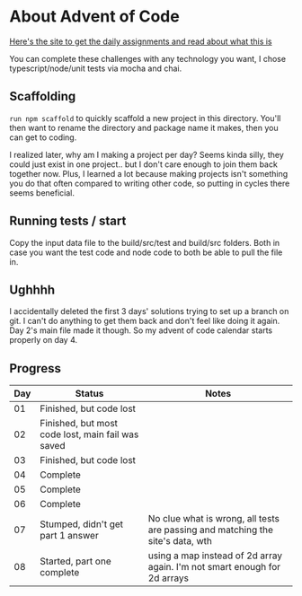 
# About Advent of Code

[Here's the site to get the daily assignments and read about what this is](https://adventofcode.com/2022)

You can complete these challenges with any technology you want, I chose typescript/node/unit tests via mocha and chai.

## Scaffolding

`run npm scaffold` to quickly scaffold a new project in this directory. You'll then want to rename the directory and package name it makes, then you can get to coding.

I realized later, why am I making a project per day? Seems kinda silly, they could just exist in one project.. but I don't care enough to join them back together now. Plus, I learned a lot because making projects isn't something you do that often compared to writing other code, so putting in cycles there seems beneficial.

## Running tests / start

Copy the input data file to the build/src/test and build/src folders. Both in case you want the test code and node code to both be able to pull the file in.

## Ughhhh

I accidentally deleted the first 3 days' solutions trying to set up a branch on git. I can't do anything to get them back and don't feel like doing it again. Day 2's main file made it though. So my advent of code calendar starts properly on day 4.

## Progress

| Day | Status | Notes |
| --- | --- | --- |
| 01 | Finished, but code lost ||
| 02 | Finished, but most code lost, main fail was saved ||
| 03 | Finished, but code lost ||
| 04 | Complete ||
| 05 | Complete ||
| 06 | Complete ||
| 07 | Stumped, didn't get part 1 answer | No clue what is wrong, all tests are passing and matching the site's data, wth |
| 08 | Started, part one complete | using a map instead of 2d array again. I'm not smart enough for 2d arrays |
